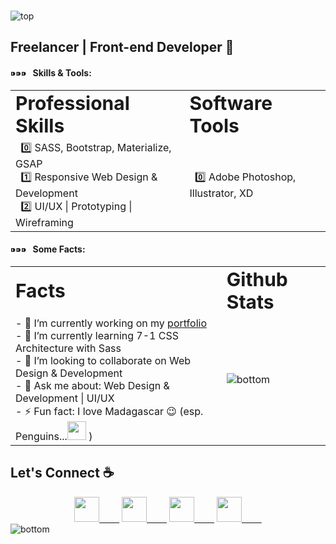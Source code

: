 ### 

<!--
**sirishtitaju/sirishtitaju** is a ✨ _special_ ✨ repository because its `README.md` (this file) appears on your GitHub profile.

Here are some ideas to get you started:

- 🔭 I’m currently working on ...
- 🌱 I’m currently learning ...
- 👯 I’m looking to collaborate on ...
- 🤔 I’m looking for help with ...
- 💬 Ask me about ...
- 📫 How to reach me: ...
- 😄 Pronouns: ...
- ⚡ Fun fact: ...
-->
<!-- height:50vh; display:flex; justify-content:center; align-items:center -->
<!-- <img src="https://i.ibb.co/7NSWvm4/top.png" alt="top" border="0"> -->
<img src="https://i.ibb.co/VjR6FYJ/top.png" alt="top" border="0">

## Freelancer | Front-end Developer 👹 
#### ⁍⁍⁍ &nbsp; Skills & Tools:
<table border="0">
 <tr>
    <td><b style="font-size:30px">Professional Skills</b></td>
    <td><b style="font-size:30px">Software Tools</b></td>
 </tr>
 <tr>
    <td>
 &nbsp; 0️⃣ SASS, Bootstrap, Materialize, GSAP <br/>
 &nbsp; 1️⃣ Responsive Web Design & Development  <br/>
 &nbsp; 2️⃣ UI/UX | Prototyping | Wireframing  <br/>
 </td>
  <td>
     &nbsp;  0️⃣ Adobe Photoshop, Illustrator, XD 
  </td>
 </tr>
</table>

<!-- #### ⁍⁍⁍  &nbsp;  Professional Skills: <br/>

 &nbsp; 0️⃣ SASS, Bootstrap, Materialize, GSAP <br/>
 &nbsp; 1️⃣ Responsive Web Design & Development  <br/>
 &nbsp; 2️⃣ UI/UX | Prototyping | Wireframing  <br/>
#### ⁍⁍⁍  &nbsp;  Software Tools:  <br/>
 &nbsp;  0️⃣ Adobe Photoshop, Illustrator, XD 
<p></p> -->
 
#### ⁍⁍⁍ &nbsp; Some Facts:

<table border="0">
 <tr>
    <td><b style="font-size:30px">Facts</b></td>
    <td><b style="font-size:30px">Github Stats</b></td>
 </tr>
 <tr>
    <td>
- 🔭 I’m currently working on my <a href="http://sirishtitaju.com.np/" target="_blank">portfolio</a><br/>
- 🌱 I’m currently learning 7-1 CSS Architecture with Sass <br/>
- 👯 I’m looking to collaborate on Web Design & Development <br/>
- 💬 Ask me about: Web Design & Development | UI/UX <br/>
- ⚡ Fun fact: I love Madagascar 😉 (esp. Penguins...<img width="30" src ="https://media.giphy.com/media/Cmr1OMJ2FN0B2/giphy.gif"/> ) <br/>
 </td>
  <td>
     <img src="https://github-readme-stats.vercel.app/api?username=sirishtitaju&theme=graywhite&show_icons=true&count_private=true" alt="bottom" border="0">
  </td>
 </tr>
</table>

## Let's Connect ☕
<div align ="center">
<a href="https://www.freelancer.com/u/sirishtitaju" target ="_blank"><img width= "40"  src="https://uxwing.com/wp-content/themes/uxwing/download/10-brands-and-social-media/freelancer.png"/> &emsp;&emsp;</a>
<a href="https://www.facebook.com/sirish.titaju" target ="_blank"><img width= "40" src="https://cdn2.iconfinder.com/data/icons/social-media-2285/512/1_Facebook_colored_svg_copy-512.png"/> &emsp;&emsp;</a>
<a href="https://www.instagram.com/sirish.titaju/" target ="_blank"><img width= "40" src="https://cdn2.iconfinder.com/data/icons/social-media-2285/512/1_Instagram_colored_svg_1-512.png"/> &emsp;&emsp;</a>
<a href="https://www.linkedin.com/in/sirish-titaju-1a95b2195/"  target ="_blank"><img width= "40" src="https://cdn2.iconfinder.com/data/icons/social-media-2285/512/1_Linkedin_unofficial_colored_svg-512.png"/> &emsp;&emsp;</a>

</div>
<div>
</div>
<img src="https://i.ibb.co/QNYsvcF/bottom.png" alt="bottom" border="0">



